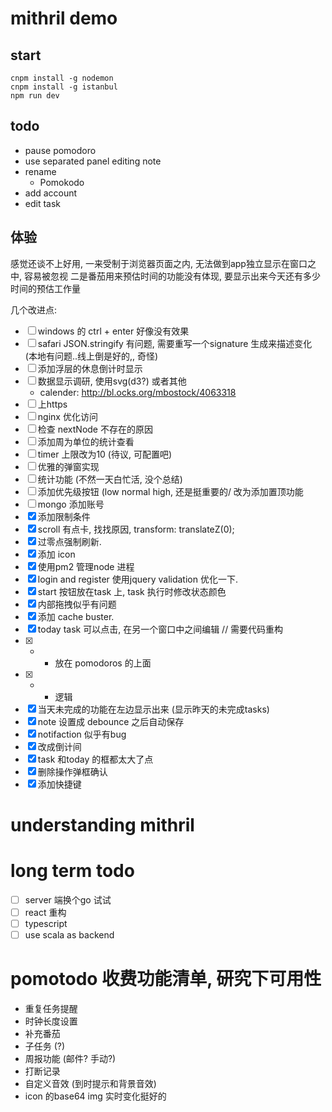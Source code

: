 # mithril demo

## start

```shell
cnpm install -g nodemon
cnpm install -g istanbul
npm run dev
```

## todo
- pause pomodoro
- use separated panel editing note
- rename
    - Pomokodo
- add account
- edit task

## 体验

感觉还谈不上好用, 一来受制于浏览器页面之内, 无法做到app独立显示在窗口之中, 容易被忽视
二是番茄用来预估时间的功能没有体现, 要显示出来今天还有多少时间的预估工作量

几个改进点:

- [ ] windows 的 ctrl + enter 好像没有效果
- [ ] safari JSON.stringify 有问题, 需要重写一个signature 生成来描述变化 (本地有问题..线上倒是好的,, 奇怪)
- [ ] 添加浮层的休息倒计时显示
- [ ] 数据显示调研, 使用svg(d3?) 或者其他
    - calender: http://bl.ocks.org/mbostock/4063318
- [ ] 上https
- [ ] nginx 优化访问
- [ ] 检查 nextNode 不存在的原因
- [ ] 添加周为单位的统计查看
- [ ] timer 上限改为10 (待议, 可配置吧)
- [ ] 优雅的弹窗实现
- [ ] 统计功能 (不然一天白忙活, 没个总结)
- [ ] 添加优先级按钮 (low normal high, 还是挺重要的/ 改为添加置顶功能
- [ ] mongo 添加账号
- [x] 添加限制条件
- [x] scroll 有点卡, 找找原因,  transform: translateZ(0);
- [x] 过零点强制刷新.
- [x] 添加 icon
- [x] 使用pm2 管理node 进程
- [x] login and register 使用jquery validation 优化一下.
- [x] start 按钮放在task 上, task 执行时修改状态颜色
- [x] 内部拖拽似乎有问题
- [x] 添加 cache buster.
- [x] today task 可以点击, 在另一个窗口中之间编辑 // 需要代码重构
- [x] + - 放在 pomodoros 的上面
- [x] + - 逻辑 
- [x] 当天未完成的功能在左边显示出来 (显示昨天的未完成tasks)
- [x] note 设置成 debounce 之后自动保存
- [x] notifaction 似乎有bug
- [x] 改成倒计间
- [x] task 和today 的框都太大了点
- [x] 删除操作弹框确认
- [x] 添加快捷键

# understanding mithril

# long term todo 

- [ ] server 端换个go 试试
- [ ] react 重构
- [ ] typescript
- [ ] use scala as backend

# pomotodo 收费功能清单, 研究下可用性

- 重复任务提醒
- 时钟长度设置
- 补充番茄
- 子任务 (?)
- 周报功能 (邮件? 手动?)
- 打断记录
- 自定义音效 (到时提示和背景音效)
- icon 的base64 img 实时变化挺好的